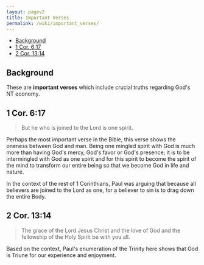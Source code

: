 ```yaml
---
layout: pagev2
title: Important Verses
permalink: /wiki/important_verses/
---
```

- [Background](#background)
- [1 Cor. 6:17](#1-cor-617)
- [2 Cor. 13:14](#2-cor-1314)

## Background

These are **important verses** which include crucial truths regarding God's NT economy.

## 1 Cor. 6:17

>But he who is joined to the Lord is one spirit.

Perhaps the most important verse in the Bible, this verse shows the oneness between God and man. Being one mingled spirit with God is much more than having God's mercy, God's favor or God's presence; it is to be intermingled with God as one spirit and for this spirit to become the spirit of the mind to transform our entire being so that we become God in life and nature.

In the context of the rest of 1 Corinthians, Paul was arguing that because all believers are joined to the Lord as one, for a believer to sin is to drag down the entire Body.

## 2 Cor. 13:14

>The grace of the Lord Jesus Christ and the love of God and the fellowship of the Holy Spirit be with you all.

Based on the context, Paul's enumeration of the Trinity here shows that God is Triune for our experience and enjoyment.